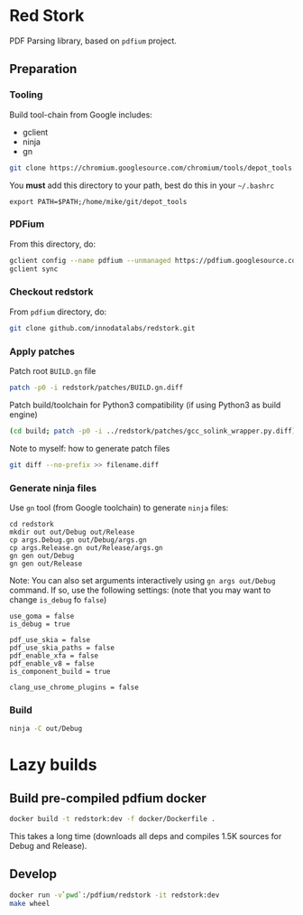 # Red Stork

PDF Parsing library, based on `pdfium` project.

## Preparation

### Tooling

Build tool-chain from Google includes:
* gclient
* ninja
* gn

```bash
git clone https://chromium.googlesource.com/chromium/tools/depot_tools.git
```

You **must** add this directory to your path, best do this in your `~/.bashrc`
```
export PATH=$PATH;/home/mike/git/depot_tools
```

### PDFium

From this directory, do:
```bash
gclient config --name pdfium --unmanaged https://pdfium.googlesource.com/pdfium.git
gclient sync
```

### Checkout redstork
From `pdfium` directory, do:

```bash
git clone github.com/innodatalabs/redstork.git
```

### Apply patches

Patch root `BUILD.gn` file
```bash
patch -p0 -i redstork/patches/BUILD.gn.diff
```

Patch build/toolchain for Python3 compatibility (if using Python3 as build engine)
```bash
(cd build; patch -p0 -i ../redstork/patches/gcc_solink_wrapper.py.diff)
```

Note to myself: how to generate patch files
```bash
git diff --no-prefix >> filename.diff
```

### Generate ninja files

Use `gn` tool (from Google toolchain) to generate `ninja` files:
```
cd redstork
mkdir out out/Debug out/Release
cp args.Debug.gn out/Debug/args.gn
cp args.Release.gn out/Release/args.gn
gn gen out/Debug
gn gen out/Release
```

Note: You can also set arguments interactively using `gn args out/Debug` command.
If so, use the following settings: (note that you may want to change `is_debug` fo `false`)
```gn
use_goma = false
is_debug = true

pdf_use_skia = false
pdf_use_skia_paths = false
pdf_enable_xfa = false
pdf_enable_v8 = false
is_component_build = true

clang_use_chrome_plugins = false
```

### Build
```bash
ninja -C out/Debug
```

# Lazy builds

## Build pre-compiled pdfium docker

```bash
docker build -t redstork:dev -f docker/Dockerfile .
```

This takes a long time (downloads all deps and
compiles 1.5K sources for Debug and Release).

## Develop
```bash
docker run -v`pwd`:/pdfium/redstork -it redstork:dev
make wheel
```

